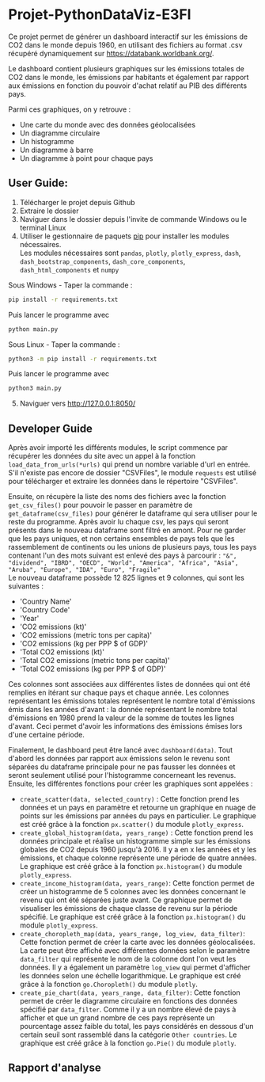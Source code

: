 # Projet-PythonDataViz-E3FI

 Ce projet permet de générer un dashboard interactif sur les émissions de CO2 dans le monde depuis 1960,
 en utilisant des fichiers au format .csv récupéré dynamiquement sur https://databank.worldbank.org/.  

 Le dashboard contient plusieurs graphiques sur les émissions totales de CO2 dans
 le monde, les émissions par habitants et également par rapport aux émissions
 en fonction du pouvoir d'achat relatif au PIB des différents pays.  
 
 Parmi ces graphiques, on y retrouve : 
 - Une carte du monde avec des données géolocalisées
 - Un diagramme circulaire
 - Un histogramme
 - Un diagramme à barre 
 - Un diagramme à point pour chaque pays
 
 
## User Guide:

1. Télécharger le projet depuis Github
2. Extraire le dossier
3. Naviguer dans le dossier depuis l'invite de commande Windows ou le terminal Linux
4. Utiliser le gestionnaire de paquets [pip](https://pip.pypa.io/en/stable/) pour installer les modules nécessaires.  
   Les modules nécessaires sont `pandas`, `plotly`, `plotly_express`, `dash`,
`dash_bootstrap_components`, `dash_core_components`, `dash_html_components`
et `numpy`

Sous Windows - Taper la commande : 
```bash
pip install -r requirements.txt
```
Puis lancer le programme avec 
```bash
python main.py
```

Sous Linux - Taper la commande : 
```bash
python3 -m pip install -r requirements.txt
```
Puis lancer le programme avec 
```bash
python3 main.py
```
5. Naviguer vers http://127.0.0.1:8050/

## Developer Guide

Après avoir importé les différents modules, le script commence par récupérer les données du site avec 
un appel à la fonction `load_data_from_urls(*urls)` qui prend un nombre variable d'url en entrée. S'il n'existe
pas encore de dossier "CSVFiles", le module `requests` est utilisé pour télécharger et extraire les données dans le
répertoire "CSVFiles".  
  
Ensuite, on récupère la liste des noms des fichiers avec la fonction `get_csv_files()` pour pouvoir le passer en paramètre de
`get_dataframe(csv_files)` pour générer le dataframe qui sera utiliser pour le reste du programme. Après avoir lu chaque csv,
les pays qui seront présents dans le nouveau dataframe sont filtré en amont. Pour ne garder que les pays uniques, et non certains ensembles
de pays tels que les rassemblement de continents ou les unions de plusieurs pays, tous les pays contenant l'un des mots suivant est enlevé des
pays à parcourir : `"&", "dividend", "IBRD", "OECD", "World", "America", "Africa", "Asia", "Aruba",
                    "Europe", "IDA", "Euro", "Fragile"`  
Le nouveau dataframe possède 12 825 lignes et 9 colonnes, qui sont les suivantes :
- 'Country Name'
- 'Country Code'
- 'Year'
- 'CO2 emissions (kt)'
- 'CO2 emissions (metric tons per capita)'
- 'CO2 emissions (kg per PPP $ of GDP)'
- 'Total CO2 emissions (kt)'
- 'Total CO2 emissions (metric tons per capita)'
- 'Total CO2 emissions (kg per PPP $ of GDP)'
  
Ces colonnes sont associées aux différentes listes de données qui ont été remplies en itérant sur chaque pays et chaque année.
Les colonnes représentant les émissions totales représentent le nombre total d'émissions émis dans les années d'avant : la donnée représentant
le nombre total d'émissions en 1980 prend la valeur de la somme de toutes les lignes d'avant.
Ceci permet d'avoir les informations des émissions émises lors d'une certaine période.  

Finalement, le dashboard peut être lancé avec `dashboard(data)`. Tout d'abord les données par rapport aux émissions selon le revenu sont séparées 
du dataframe principale pour ne pas fausser les données et seront seulement utilisé pour l'histogramme concerneant les revenus.
Ensuite, les différentes fonctions pour créer les graphiques sont appelées :
* `create_scatter(data, selected_country)` : Cette fonction prend les données et un pays en paramètre et retourne un graphique en nuage de points
sur les émissions par années du pays en particulier. Le graphique est créé grâce à la fonction `px.scatter()` du module `plotly_express`.
* `create_global_histogram(data, years_range)` : Cette fonction prend les données principale et réalise un histogramme simple sur 
les émissions globales de CO2 depuis 1960 jusqu'à 2016. Il y a en x les années et y les émissions, et chaque colonne représente une période 
de quatre années. Le graphique est créé grâce à la fonction `px.histogram()` du module `plotly_express`.
* `create_income_histogram(data, years_range)`: Cette fonction permet de créer un histogramme de 5 colonnes avec les données concernant le revenu
qui ont été séparées juste avant. Ce graphique permet de visualiser les émissions de chaque classe de revenu sur la période spécifié. Le graphique est créé grâce à la fonction `px.histogram()` du module `plotly_express`.
* `create_choropleth_map(data, years_range, log_view, data_filter)`: Cette fonction permet de créer la carte avec les données géolocalisées. 
La carte peut être affiché avec différentes données selon le paramètre `data_filter` qui représente le nom de la colonne dont l'on veut les données.
Il y a également un paramètre `log_view` qui permet d'afficher les données selon une échelle logarithmique. Le graphique est créé grâce à 
la fonction `go.Choropleth()` du module `plotly`.
* `create_pie_chart(data, years_range, data_filter)`: Cette fonction permet de créer le diagramme circulaire en fonctions des données 
spécifié par `data_filter`. Comme il y a un nombre élevé de pays à afficher et que un grand nombre de ces pays représente un pourcentage 
assez faible du total, les pays considérés en dessous d'un certain seuil sont rassemblé dans la catégorie `Other countries`. 
Le graphique est créé grâce à la fonction `go.Pie()` du module `plotly`.

## Rapport d'analyse

